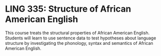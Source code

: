 # LING 335: Structure of African American English

This course treats the structural properties of African American English. Students will learn to use sentence data to test hypotheses about language structure by investigating the phonology, syntax and semantics of African American English.